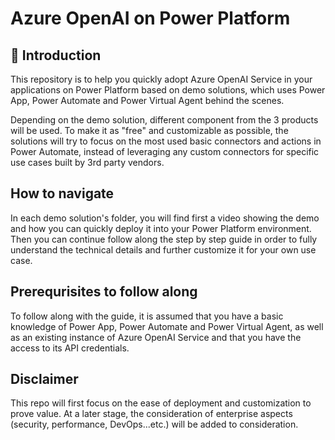 # Azure OpenAI on Power Platform

## :loudspeaker: Introduction 

This repository is to help you quickly adopt Azure OpenAI Service in your applications on Power Platform based on demo solutions, which uses Power App, Power Automate and Power Virtual Agent behind the scenes.

Depending on the demo solution, different component from the 3 products will be used. To make it as "free" and customizable as possible, the solutions will try to focus on the most used basic connectors and actions in Power Automate, instead of leveraging any custom connectors for specific use cases built by 3rd party vendors.

## How to navigate
In each demo solution's folder, you will find first a video showing the demo and how you can quickly deploy it into your Power Platform environment. Then you can continue follow along the step by step guide in order to fully understand the technical details and further customize it for your own use case. 

## Prerequrisites to follow along
To follow along with the guide, it is assumed that you have a basic knowledge of Power App, Power Automate and Power Virtual Agent, as well as an existing instance of Azure OpenAI Service and that you have the access to its API credentials. 

## Disclaimer
This repo will first focus on the ease of deployment and customization to prove value. At a later stage, the consideration of enterprise aspects (security, performance, DevOps...etc.) will be added to consideration. 